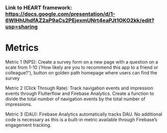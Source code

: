 ### Link to HEART framework: https://docs.google.com/presentation/d/1-6WlHhUhdfAZ2aP9aCs2PEjexmUNrt4eaPJt1OKO2kk/edit?usp=sharing


# Metrics

Metric 1 (NPS): Create a survey form on a new page with a question on a scale from 1-10 ('How likely are you to recommend this app to a friend or colleague?'), button on golden path homepage where users can find the survey

Metric 2 (Click Through Rate): Track navigation events and impression events through Flutterflow and Firebase Analytics. Create a function to divide the total number of navigation events by the total number of impressions. 

Metric 3 (DAU): Firebase Analytics automatically tracks DAU. No additional code is necessary as this is a built-in metric available through Firebase’s engagement tracking.
